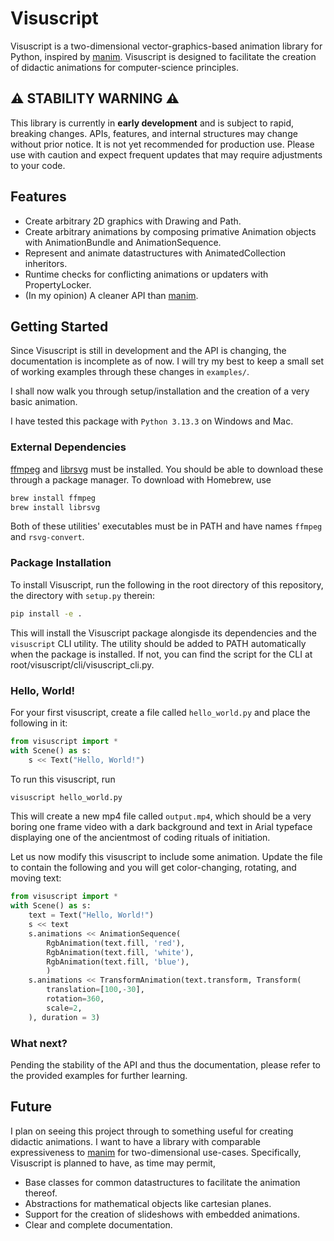 # Visuscript

Visuscript is a two-dimensional vector-graphics-based animation library for Python, inspired by [manim](https://www.manim.community).
Visuscript is designed to facilitate the creation of didactic animations for computer-science principles.

## ⚠️ STABILITY WARNING ⚠️

This library is currently in **early development** and is subject to rapid, breaking changes.
APIs, features, and internal structures may change without prior notice.
It is not yet recommended for production use.
Please use with caution and expect frequent updates that may require adjustments to your code.


## Features
- Create arbitrary 2D graphics with Drawing and Path.
- Create arbitrary animations by composing primative Animation objects with AnimationBundle and AnimationSequence.
- Represent and animate datastructures with AnimatedCollection inheritors.
- Runtime checks for conflicting animations or updaters with PropertyLocker.
- (In my opinion) A cleaner API than [manim](https://www.manim.community).

## Getting Started

Since Visuscript is still in development and the API is changing, the documentation is incomplete as of now.
I will try my best to keep a small set of working examples through these changes in `examples/`.

I shall now walk you through setup/installation and the creation of a very basic animation.

I have tested this package with `Python 3.13.3` on Windows and Mac.

### External Dependencies

[ffmpeg](https://ffmpeg.org/) and [librsvg](https://gitlab.gnome.org/GNOME/librsvg) must be installed. You should be able to download these through a package manager. To download with Homebrew, use

```bash
brew install ffmpeg
brew install librsvg
```

Both of these utilities' executables must be in PATH and have names `ffmpeg` and `rsvg-convert`.


### Package Installation

To install Visuscript, run the following in the root directory of this repository, the directory with `setup.py` therein:
```bash
pip install -e . 
```
This will install the Visuscript package alongisde its dependencies and the `visuscript` CLI utility.
The utility should be added to PATH automatically when the package is installed.
If not, you can find the script for the CLI at root/visuscript/cli/visuscript_cli.py.

### Hello, World!

For your first visuscript, create a file called `hello_world.py` and place the following in it:
```python
from visuscript import *
with Scene() as s:
    s << Text("Hello, World!")
```

To run this visuscript, run
```bash
visuscript hello_world.py
```
This will create a new mp4 file called `output.mp4`,
which should be a very boring one frame video with a dark background and text in Arial typeface
displaying one of the ancientmost of coding rituals of initiation.


Let us now modify this visuscript to include some animation.
Update the file to contain the following and you will get color-changing, rotating, and moving text:
```python
from visuscript import *
with Scene() as s:
    text = Text("Hello, World!")
    s << text
    s.animations << AnimationSequence(
        RgbAnimation(text.fill, 'red'),
        RgbAnimation(text.fill, 'white'),
        RgbAnimation(text.fill, 'blue'),
        )
    s.animations << TransformAnimation(text.transform, Transform(
        translation=[100,-30],
        rotation=360,
        scale=2,
    ), duration = 3)
```

### What next?
Pending the stability of the API and thus the documentation, please refer to the provided examples for further learning.

## Future
I plan on seeing this project through to something useful for creating didactic animations.
I want to have a library with comparable expressiveness to [manim](https://www.manim.community)
for two-dimensional use-cases. Specifically, Visuscript is planned to have, as time may permit,
- Base classes for common datastructures to facilitate the animation thereof.
- Abstractions for mathematical objects like cartesian planes.
- Support for the creation of slideshows with embedded animations.
- Clear and complete documentation.

